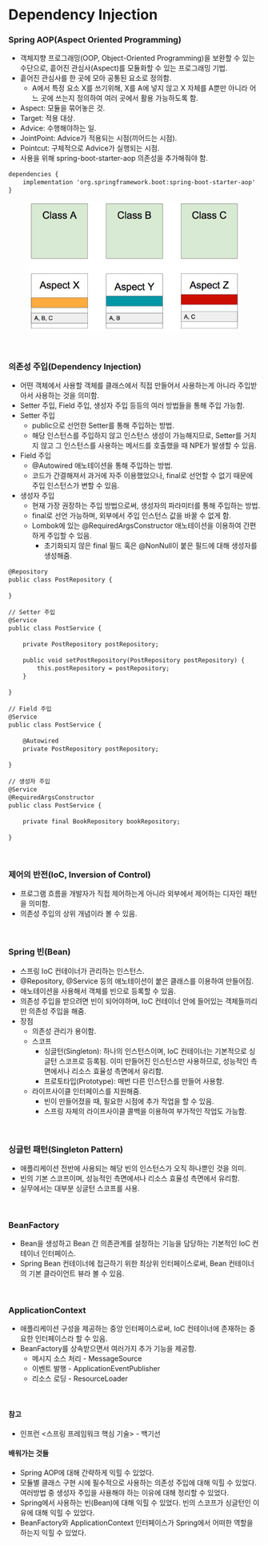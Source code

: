 # Dependency Injection

### Spring AOP(Aspect Oriented Programming)
* 객체지향 프로그래밍(OOP, Object-Oriented Programming)을 보완할 수 있는 수단으로, 흩어진 관심사(Aspect)를 모듈화할 수 있는 프로그래밍 기법.
* 흩어진 관심사를 한 곳에 모아 공통된 요소로 정의함.
  * A에서 특정 요소 X를 쓰기위해, X를 A에 넣지 않고 X 자체를 A뿐만 아니라 어느 곳에 쓰는지 정의하여 여러 곳에서 활용 가능하도록 함.
* Aspect: 모듈을 묶어놓은 것.
* Target: 적용 대상.
* Advice: 수행해야하는 일.
* JointPoint: Advice가 적용되는 시점(끼어드는 시점).
* Pointcut: 구체적으로 Advice가 실행되는 시점.
* 사용을 위해 spring-boot-starter-aop 의존성을 추가해줘야 함.
```
dependencies {
    implementation 'org.springframework.boot:spring-boot-starter-aop'
}
```

<figure><img src="./images/spring-aop.png" alt=""></figure>

<br>

### 의존성 주입(Dependency Injection)
* 어떤 객체에서 사용할 객체를 클래스에서 직접 만들어서 사용하는게 아니라 주입받아서 사용하는 것을 의미함.
* Setter 주입, Field 주입, 생성자 주입 등등의 여러 방법들을 통해 주입 가능함.
* Setter 주입
  * public으로 선언한 Setter를 통해 주입하는 방법.
  * 해당 인스턴스를 주입하지 않고 인스턴스 생성이 가능해지므로, Setter를 거치지 않고 그 인스턴스를 사용하는 메서드를 호출했을 때 NPE가 발생할 수 있음.
* Field 주입
  * @Autowired 애노테이션을 통해 주입하는 방법.
  * 코드가 간결해져서 과거에 자주 이용했었으나, final로 선언할 수 없기 때문에 주입 인스턴스가 변할 수 있음.
* 생성자 주입
  * 현재 가장 권장하는 주입 방법으로써, 생성자의 파라미터를 통해 주입하는 방법.
  * final로 선언 가능하며, 외부에서 주입 인스턴스 값을 바꿀 수 없게 함.
  * Lombok에 있는 @RequiredArgsConstructor 애노테이션을 이용하여 간편하게 주입할 수 있음.
    * 초기화되지 않은 final 필드 혹은 @NonNull이 붙은 필드에 대해 생성자를 생성해줌.
```
@Repository
public class PostRepository { 

}

// Setter 주입
@Service
public class PostService { 

    private PostRepository postRepository;

    public void setPostRepository(PostRepository postRepository) {
        this.postRepository = postRepository;
    }

}

// Field 주입
@Service
public class PostService { 

    @Autowired
    private PostRepository postRepository;

}

// 생성자 주입
@Service
@RequiredArgsConstructor
public class PostService { 

    private final BookRepository bookRepository;

}
```

<br>

### 제어의 반전(IoC, Inversion of Control)
* 프로그램 흐름을 개발자가 직접 제어하는게 아니라 외부에서 제어하는 디자인 패턴을 의미함.
* 의존성 주입의 상위 개념이라 볼 수 있음.

<br>

### Spring 빈(Bean)
* 스프링 IoC 컨테이너가 관리하는 인스턴스.
* @Repository, @Service 등의 애노테이션이 붙은 클래스를 이용하여 만들어짐.
* 애노테이션을 사용해서 객체를 빈으로 등록할 수 있음.
* 의존성 주입을 받으려면 빈이 되어야하며, IoC 컨테이너 안에 들어있는 객체들끼리만 의존성 주입을 해줌.
* 장점
  * 의존성 관리가 용이함.
  * 스코프
    * 싱글턴(Singleton): 하나의 인스턴스이며, IoC 컨테이너는 기본적으로 싱글턴 스코프로 등록됨. 이미 만들어진 인스턴스만 사용하므로, 성능적인 측면에서나 리소스 효율성 측면에서 유리함.
    * 프로토타입(Prototype): 매번 다른 인스턴스를 만들어 사용함.
  * 라이프사이클 인터페이스를 지원해줌.
    * 빈이 만들어졌을 때, 필요한 시점에 추가 작업을 할 수 있음.
    * 스프링 자체의 라이프사이클 콜백을 이용하여 부가적인 작업도 가능함.

<br>

### 싱글턴 패턴(Singleton Pattern)
* 애플리케이션 전반에 사용되는 해당 빈의 인스턴스가 오직 하나뿐인 것을 의미.
* 빈의 기본 스코프이며, 성능적인 측면에서나 리소스 효율성 측면에서 유리함.
* 실무에서는 대부분 싱글턴 스코프를 사용.

<br>

### BeanFactory
* Bean을 생성하고 Bean 간 의존관계를 설정하는 기능을 담당하는 기본적인 IoC 컨테이너 인터페이스.
* Spring Bean 컨테이너에 접근하기 위한 최상위 인터페이스로써, Bean 컨테이너의 기본 클라이언트 뷰라 볼 수 있음.

<br>

### ApplicationContext
* 애플리케이션 구성을 제공하는 중앙 인터페이스로써, IoC 컨테이너에 존재하는 중요한 인터페이스라 할 수 있음.
* BeanFactory를 상속받으면서 여러가지 추가 기능을 제공함.
  * 메시지 소스 처리 - MessageSource
  * 이벤트 발행 - ApplicationEventPublisher
  * 리소스 로딩 - ResourceLoader

<br>

#### 참고
* 인프런 <스프링 프레임워크 핵심 기술> - 백기선

#### 배워가는 것들
* Spring AOP에 대해 간략하게 익힐 수 있었다.
* 모듈별 클래스 구현 시에 필수적으로 사용하는 의존성 주입에 대해 익힐 수 있었다. 여러방법 중 생성자 주입을 사용해야 하는 이유에 대해 정리할 수 있었다.
* Spring에서 사용하는 빈(Bean)에 대해 익힐 수 있었다. 빈의 스코프가 싱글턴인 이유에 대해 익힐 수 있었다.
* BeanFactory와 ApplicationContext 인터페이스가 Spring에서 어떠한 역할을 하는지 익힐 수 있었다.
